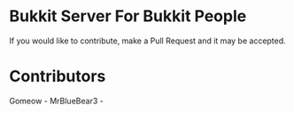 Bukkit Server For Bukkit People
===========================

If you would like to contribute, make a Pull Request and it may be accepted.

Contributors
===========================
Gomeow - 
MrBlueBear3 - 
